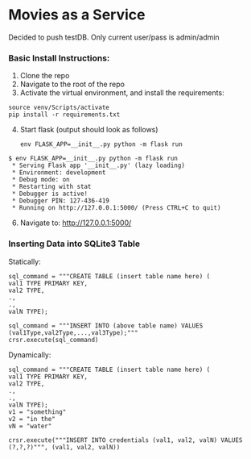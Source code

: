 # Movies as a Service

Decided to push testDB. Only current user/pass is admin/admin



### Basic Install Instructions:

1. Clone the repo
2. Navigate to the root of the repo
3. Activate the virtual environment, and install the requirements:

```
source venv/Scripts/activate
pip install -r requirements.txt
```

4. Start flask (output should look as follows)

   `env FLASK_APP=__init__.py python -m flask run`

```
$ env FLASK_APP=__init__.py python -m flask run
 * Serving Flask app '__init__.py' (lazy loading)
 * Environment: development
 * Debug mode: on
 * Restarting with stat
 * Debugger is active!
 * Debugger PIN: 127-436-419
 * Running on http://127.0.0.1:5000/ (Press CTRL+C to quit)
```

6. Navigate to: http://127.0.0.1:5000/

### Inserting Data into SQLite3 Table
Statically:
```
sql_command = """CREATE TABLE (insert table name here) (
val1 TYPE PRIMARY KEY,
val2 TYPE,
.,
.,
valN TYPE);

sql_command = """INSERT INTO (above table name) VALUES (val1Type,val2Type,...,val3Type);"""
crsr.execute(sql_command)
```
Dynamically:
```
sql_command = """CREATE TABLE (insert table name here) (
val1 TYPE PRIMARY KEY,
val2 TYPE,
.,
.,
valN TYPE);
v1 = "something"
v2 = "in the"
vN = "water"

crsr.execute("""INSERT INTO credentials (val1, val2, valN) VALUES (?,?,?)""", (val1, val2, valN))
```